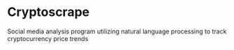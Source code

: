 # Cryptoscrape
Social media analysis program utilizing natural language processing to track cryptocurrency price trends

 
